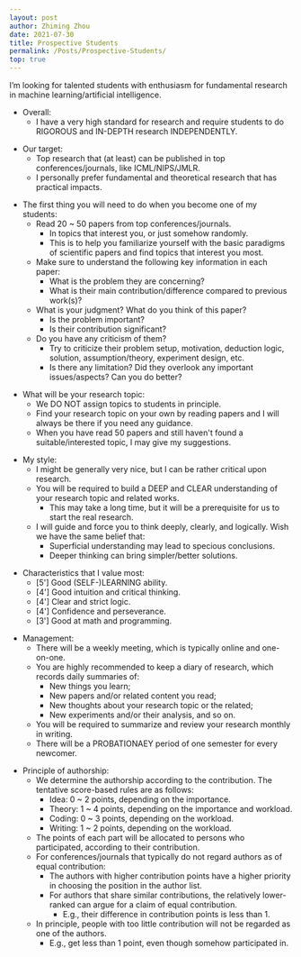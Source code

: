 ```yaml
---
layout: post
author: Zhiming Zhou
date: 2021-07-30
title: Prospective Students
permalink: /Posts/Prospective-Students/
top: true
---
```


I’m looking for talented students with enthusiasm for fundamental research in machine learning/artificial intelligence.

- Overall:
	- I have a very high standard for research and require students to do RIGOROUS and IN-DEPTH research INDEPENDENTLY.

<!--  -->
- Our target:
	- Top research that (at least) can be published in top conferences/journals, like ICML/NIPS/JMLR.
	- I personally prefer fundamental and theoretical research that has practical impacts.

<!--  -->
- The first thing you will need to do when you become one of my students:
	- Read 20 ~ 50 papers from top conferences/journals.
		- In topics that interest you, or just somehow randomly.
  		- This is to help you familiarize yourself with the basic paradigms of scientific papers and find topics that interest you most.
	- Make sure to understand the following key information in each paper:
		- What is the problem they are concerning?
		- What is their main contribution/difference compared to previous work(s)?
	- What is your judgment? What do you think of this paper?
		- Is the problem important?
		- Is their contribution significant?
	- Do you have any criticism of them?
		- Try to criticize their problem setup, motivation, deduction logic, solution, assumption/theory, experiment design, etc.
		- Is there any limitation? Did they overlook any important issues/aspects? Can you do better?
	
<!--  -->
- What will be your research topic:
	- We DO NOT assign topics to students in principle.
	- Find your research topic on your own by reading papers and I will always be there if you need any guidance.
	- When you have read 50 papers and still haven't found a suitable/interested topic, I may give my suggestions.

<!--  -->
- My style:
	- I might be generally very nice, but I can be rather critical upon research.
	- You will be required to build a DEEP and CLEAR understanding of your research topic and related works.
		- This may take a long time, but it will be a prerequisite for us to start the real research.
	- I will guide and force you to think deeply, clearly, and logically. Wish we have the same belief that:
		- Superficial understanding may lead to specious conclusions.
		- Deeper thinking can bring simpler/better solutions.

<!--  -->
- Characteristics that I value most:
	- [5'] Good (SELF-)LEARNING ability.
	- [4'] Good intuition and critical thinking.
	- [4'] Clear and strict logic.
	- [4'] Confidence and perseverance.
 	- [3'] Good at math and programming.	

<!--  -->
- Management:
	- There will be a weekly meeting, which is typically online and one-on-one.
	- You are highly recommended to keep a diary of research, which records daily summaries of:
		- New things you learn;
		- New papers and/or related content you read;
		- New thoughts about your research topic or the related;
		- New experiments and/or their analysis, and so on.
	- You will be required to summarize and review your research monthly in writing.
	- There will be a PROBATIONAEY period of one semester for every newcomer.

<!--  -->
- Principle of authorship:
	- We determine the authorship according to the contribution. The tentative score-based rules are as follows:
		- Idea: 0 ~ 2 points, depending on the importance.
		- Theory: 1 ~ 4 points, depending on the importance and workload.
		- Coding: 0 ~ 3 points, depending on the workload.
		- Writing: 1 ~ 2 points, depending on the workload.
	- The points of each part will be allocated to persons who participated, according to their contribution.
	- For conferences/journals that typically do not regard authors as of equal contribution:
		- The authors with higher contribution points have a higher priority in choosing the position in the author list.
		- For authors that share similar contributions, the relatively lower-ranked can argue for a claim of equal contribution.
			- E.g., their difference in contribution points is less than 1.
	- In principle, people with too little contribution will not be regarded as one of the authors.
		- E.g., get less than 1 point, even though somehow participated in.

<!-- 
- How much money will you get each month:
	- It will typically be the same as the standard or the appropriate amount that I can afford without pressure.
	- If you want more, I can apply for some funding but you will need to do some work for the funding.
- How much effort of mine will you get to guide you:
	- It mainly depends on how much effort you put in.
		- But indeed priority will be given to projects that I’m particularly interested in and students who show great potential.
	- I have once heard the x^a model, and I think it is interesting and feasible, where x is your effort and a > 1, x^a will be my expected effort. Note that x = 1 is some standard that can be surpassed.  
 - It can be challenging for most students. Applying is only suggested if you believe you can somehow be an exception.
-->
